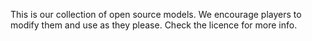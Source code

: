 This is our collection of open source models. We encourage players to modify them and use as they please. Check the licence for more info. 

